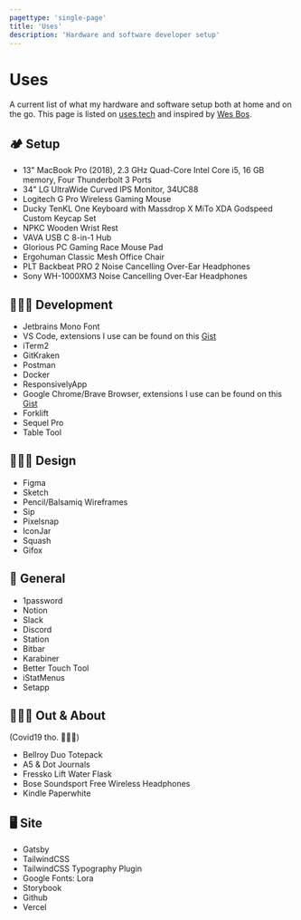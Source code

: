```yaml
---
pagettype: 'single-page'
title: 'Uses'
description: 'Hardware and software developer setup'
---
```


# Uses

A current list of what my hardware and software setup both at home and on the go. This page is listed on [uses.tech](https://uses.tech) and inspired by [Wes Bos](https://wesbos.com).

## 🏕 Setup

- 13" MacBook Pro (2018), 2.3 GHz Quad-Core Intel Core i5, 16 GB memory, Four Thunderbolt 3 Ports
- 34" LG UltraWide Curved IPS Monitor, 34UC88
- Logitech G Pro Wireless Gaming Mouse
- Ducky TenKL One Keyboard with Massdrop X MiTo XDA Godspeed Custom Keycap Set
- NPKC Wooden Wrist Rest
- VAVA USB C 8-in-1 Hub
- Glorious PC Gaming Race Mouse Pad
- Ergohuman Classic Mesh Office Chair
- PLT Backbeat PRO 2 Noise Cancelling Over-Ear Headphones
- Sony WH-1000XM3 Noise Cancelling Over-Ear Headphones

## 👩🏽‍💻 Development

- Jetbrains Mono Font
- VS Code, extensions I use can be found on this [Gist](https://gist.github.com/sheilaleon/a8bb70c8a7f581cd5c5a221432921dc1)
- iTerm2
- GitKraken
- Postman
- Docker
- ResponsivelyApp
- Google Chrome/Brave Browser, extensions I use can be found on this [Gist](https://gist.github.com/sheilaleon/5b6b11ecdc284435765e9e8160c48bc3)
- Forklift
- Sequel Pro
- Table Tool

## 👩🏽‍🎨 Design

- Figma
- Sketch
- Pencil/Balsamiq Wireframes
- Sip
- Pixelsnap
- IconJar
- Squash
- Gifox

## 🧶 General

- 1password
- Notion
- Slack
- Discord
- Station
- Bitbar
- Karabiner
- Better Touch Tool
- iStatMenus
- Setapp

## 🏃🏽‍♀️ Out & About

(Covid19 tho. 🤷🏽‍♀️)

- Bellroy Duo Totepack
- A5 & Dot Journals
- Fressko Lift Water Flask
- Bose Soundsport Free Wireless Headphones
- Kindle Paperwhite

## 🖥 Site

- Gatsby
- TailwindCSS
- TailwindCSS Typography Plugin
- Google Fonts: Lora
- Storybook
- Github
- Vercel

